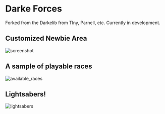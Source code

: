 # Darke Forces
Forked from the Darkelib from Tlny, Parnell, etc.  Currently in development.

## Customized Newbie Area
![screenshot](https://i.imgur.com/ZMvgc73.png)

## A sample of playable races
![available_races](https://i.imgur.com/g23BOkK.png)

## Lightsabers!
![lightsabers](https://i.imgur.com/Ws3P0u4.png)
